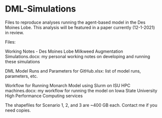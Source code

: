 # DML-Simulations
Files to reproduce analyses running the agent-based model in the Des Moines Lobe. This analysis will be featured in a paper currently (12-1-2021) in review.

Files:

Working Notes - Des Moines Lobe Milkweed Augmentation Simulations.docx:  my personal working notes on developing and running these simulations

DML Model Runs and Parameters for GitHub.xlsx:  list of model runs, parameters, etc. 

Workflow for Running Monarch Model using Slurm on ISU HPC machines.docx:  my workflow for running the model on Iowa State University High Performance Computing services

The shapefiles for Scenario 1, 2, and 3 are ~400 GB each. Contact me if you need copies. 

